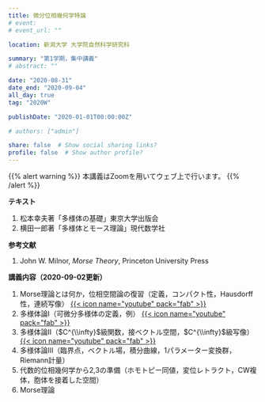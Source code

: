```yaml
---
title: 微分位相幾何学特論
# event: 
# event_url: ""

location: 新潟大学 大学院自然科学研究科

summary: "第1学期，集中講義"
# abstract: ""

date: "2020-08-31"
date_end: "2020-09-04"
all_day: true
tag: "2020W"

publishDate: "2020-01-01T00:00:00Z"

# authors: ["admin"]

share: false  # Show social sharing links?
profile: false  # Show author profile?
---
```

{{% alert warning %}}
本講義はZoomを用いてウェブ上で行います。
{{% /alert %}}

**テキスト**

1. 松本幸夫著「多様体の基礎」東京大学出版会
2. 横田一郎著「多様体とモース理論」現代数学社

**参考文献**

1. John W. Milnor, *Morse Theory*, Princeton University Press

**講義内容（2020-09-02更新）**

1. Morse理論とは何か，位相空間論の復習（定義，コンパクト性，Hausdorff性，連続写像）
	[{{< icon name="youtube" pack="fab" >}}](https://youtu.be/mt2hvujcq6E)
2. 多様体論Ⅰ（可微分多様体の定義，例）
	[{{< icon name="youtube" pack="fab" >}}](https://youtu.be/JW4cKh5olBU)
3. 多様体論Ⅱ（$C^{\\infty}$級関数，接ベクトル空間，$C^{\\infty}$級写像）
	[{{< icon name="youtube" pack="fab" >}}](https://youtu.be/zOSAlmmsTQc)
4. 多様体論Ⅲ（臨界点，ベクトル場，積分曲線，1パラメーター変換群，Riemann計量）
5. 代数的位相幾何学から2,3の準備（ホモトピー同値，変位レトラクト，CW複体，胞体を接着した空間）
6. Morse理論
